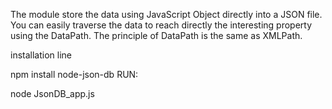 The module store the data using JavaScript Object directly into a JSON file. You can easily traverse the data to reach directly the interesting property using the DataPath. The principle of DataPath is the same as XMLPath.

installation line 

npm install node-json-db
RUN:

node JsonDB_app.js
